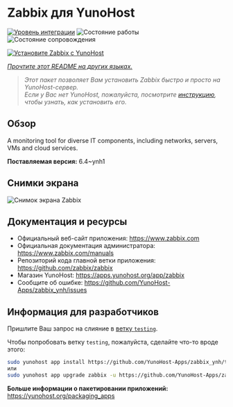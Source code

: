 <!--
Важно: этот README был автоматически сгенерирован <https://github.com/YunoHost/apps/tree/master/tools/readme_generator>
Он НЕ ДОЛЖЕН редактироваться вручную.
-->

# Zabbix для YunoHost

[![Уровень интеграции](https://apps.yunohost.org/badge/integration/zabbix)](https://ci-apps.yunohost.org/ci/apps/zabbix/)
![Состояние работы](https://apps.yunohost.org/badge/state/zabbix)
![Состояние сопровождения](https://apps.yunohost.org/badge/maintained/zabbix)

[![Установите Zabbix с YunoHost](https://install-app.yunohost.org/install-with-yunohost.svg)](https://install-app.yunohost.org/?app=zabbix)

*[Прочтите этот README на других языках.](./ALL_README.md)*

> *Этот пакет позволяет Вам установить Zabbix быстро и просто на YunoHost-сервер.*  
> *Если у Вас нет YunoHost, пожалуйста, посмотрите [инструкцию](https://yunohost.org/install), чтобы узнать, как установить его.*

## Обзор

A monitoring tool for diverse IT components, including networks, servers, VMs and cloud services.

**Поставляемая версия:** 6.4~ynh1

## Снимки экрана

![Снимок экрана Zabbix](./doc/screenshots/screenshot1.png)

## Документация и ресурсы

- Официальный веб-сайт приложения: <https://www.zabbix.com>
- Официальная документация администратора: <https://www.zabbix.com/manuals>
- Репозиторий кода главной ветки приложения: <https://github.com/zabbix/zabbix>
- Магазин YunoHost: <https://apps.yunohost.org/app/zabbix>
- Сообщите об ошибке: <https://github.com/YunoHost-Apps/zabbix_ynh/issues>

## Информация для разработчиков

Пришлите Ваш запрос на слияние в [ветку `testing`](https://github.com/YunoHost-Apps/zabbix_ynh/tree/testing).

Чтобы попробовать ветку `testing`, пожалуйста, сделайте что-то вроде этого:

```bash
sudo yunohost app install https://github.com/YunoHost-Apps/zabbix_ynh/tree/testing --debug
или
sudo yunohost app upgrade zabbix -u https://github.com/YunoHost-Apps/zabbix_ynh/tree/testing --debug
```

**Больше информации о пакетировании приложений:** <https://yunohost.org/packaging_apps>
